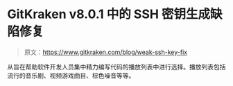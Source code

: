 # GitKraken v8.0.1 中的 SSH 密钥生成缺陷修复

> 原文：<https://www.gitkraken.com/blog/weak-ssh-key-fix>

从旨在帮助软件开发人员集中精力编写代码的播放列表中进行选择。播放列表包括流行的音乐剧、视频游戏曲目、棕色噪音等等。